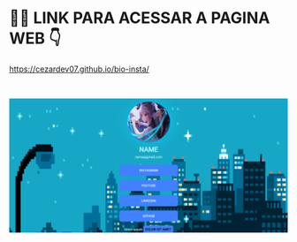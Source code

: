 # 👨‍💻 LINK PARA ACESSAR A PAGINA WEB 👇

https://cezardev07.github.io/bio-insta/

</br>

![](./img/img%20readme.png)